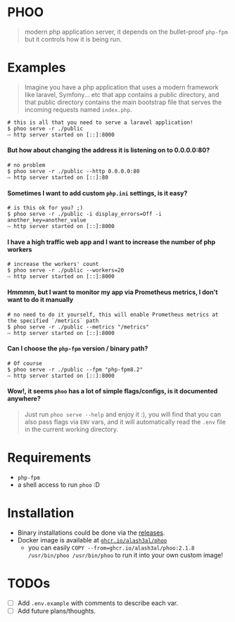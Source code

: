 PHOO
====
> modern php application server, it depends on the bullet-proof `php-fpm` but it controls how it is being run.

Examples
========
> Imagine you have a php application that uses a modern framework like laravel, Symfony... etc
> that app contains a public directory, and that public directory contains the main bootstrap file that 
> serves the incoming requests named `index.php`.
```shell
# this is all that you need to serve a laravel application!
$ phoo serve -r ./public
⇨ http server started on [::]:8000
```

#### But how about changing the address it is listening on to 0.0.0.0:80?
```shell
# no problem
$ phoo serve -r ./public --http 0.0.0.0:80
⇨ http server started on [::]:80
```

#### Sometimes I want to add custom `php.ini` settings, is it easy?
```shell
# is this ok for you? ;)
$ phoo serve -r ./public -i display_errors=Off -i another_key=another_value
⇨ http server started on [::]:8000
```
#### I have a high traffic web app and I want to increase the number of php workers
```shell
# increase the workers' count
$ phoo serve -r ./public --workers=20
⇨ http server started on [::]:8000
```

#### Hmmmm, but I want to monitor my app via Prometheus metrics, I don't want to do it manually
```shell
# no need to do it yourself, this will enable Prometheus metrics at the specified `/metrics` path
$ phoo serve -r ./public --metrics "/metrics"
⇨ http server started on [::]:8000
```

#### Can I choose the `php-fpm` version / binary path?
```shell
# Of course
$ phoo serve -r ./public --fpm "php-fpm8.2"
⇨ http server started on [::]:8000
```

#### Wow!, it seems `phoo` has a lot of simple flags/configs, is it documented anywhere?
> Just run `phoo serve --help` and enjoy it :), you will find that you can also pass flags via `ENV` vars, and it will automatically read the `.env` file in the current working directory.

Requirements
============
- `php-fpm`
- a shell access to run `phoo` :D

Installation
============
- Binary installations could be done via the [releases](https://github.com/alash3al/phoo/releases).
- Docker image is available at [`ghcr.io/alash3al/phoo`](https://github.com/alash3al/phoo/pkgs/container/phoo)
  - you can easily `COPY --from=ghcr.io/alash3al/phoo:2.1.8 /usr/bin/phoo /usr/bin/phoo` to run it into your own custom image!

TODOs
=====
- [ ] Add `.env.example` with comments to describe each var.
- [ ] Add future plans/thoughts.

